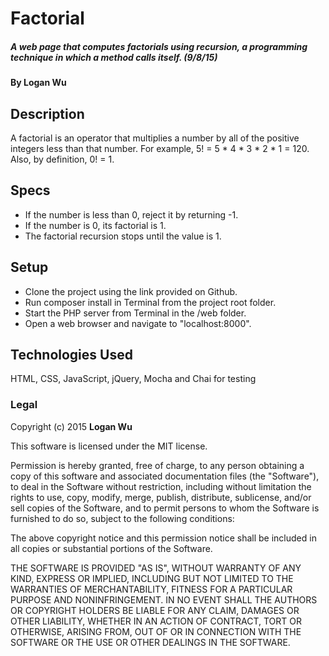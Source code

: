 # Factorial

##### A web page that computes factorials using recursion, a programming technique in which a method calls itself. (9/8/15)

#### By Logan Wu

## Description

A factorial is an operator that multiplies a number by all of the positive integers less than that number. For example, 5! = 5 * 4 * 3 * 2 * 1 = 120. Also, by definition, 0! = 1.

## Specs
* If the number is less than 0, reject it by returning -1.
* If the number is 0, its factorial is 1.
* The factorial recursion stops until the value is 1.

## Setup

* Clone the project using the link provided on Github.
* Run composer install in Terminal from the project root folder.
* Start the PHP server from Terminal in the /web folder.
* Open a web browser and navigate to "localhost:8000".

## Technologies Used

HTML, CSS, JavaScript, jQuery, Mocha and Chai for testing

### Legal

Copyright (c) 2015 **Logan Wu**

This software is licensed under the MIT license.

Permission is hereby granted, free of charge, to any person obtaining a copy
of this software and associated documentation files (the "Software"), to deal
in the Software without restriction, including without limitation the rights
to use, copy, modify, merge, publish, distribute, sublicense, and/or sell
copies of the Software, and to permit persons to whom the Software is
furnished to do so, subject to the following conditions:

The above copyright notice and this permission notice shall be included in
all copies or substantial portions of the Software.

THE SOFTWARE IS PROVIDED "AS IS", WITHOUT WARRANTY OF ANY KIND, EXPRESS OR
IMPLIED, INCLUDING BUT NOT LIMITED TO THE WARRANTIES OF MERCHANTABILITY,
FITNESS FOR A PARTICULAR PURPOSE AND NONINFRINGEMENT. IN NO EVENT SHALL THE
AUTHORS OR COPYRIGHT HOLDERS BE LIABLE FOR ANY CLAIM, DAMAGES OR OTHER
LIABILITY, WHETHER IN AN ACTION OF CONTRACT, TORT OR OTHERWISE, ARISING FROM,
OUT OF OR IN CONNECTION WITH THE SOFTWARE OR THE USE OR OTHER DEALINGS IN
THE SOFTWARE.

